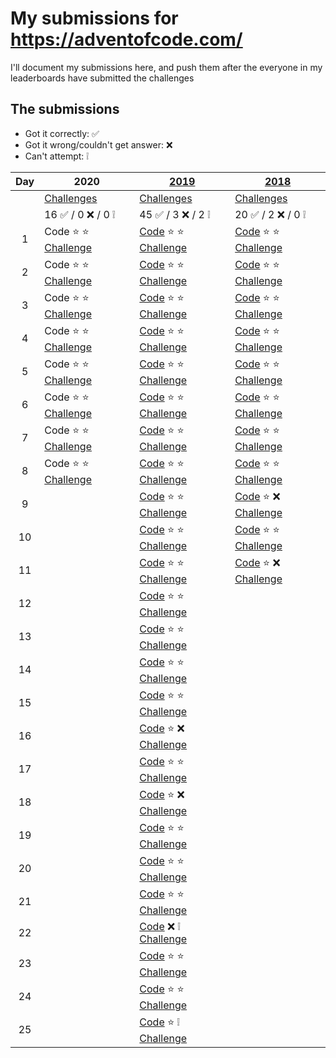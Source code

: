 # My submissions for https://adventofcode.com/

I'll document my submissions here, and push them after the everyone in my 
leaderboards have submitted the challenges

## The submissions

* Got it correctly: :white_check_mark:
* Got it wrong/couldn't get answer: :x:
* Can't attempt: :grey_exclamation:

| Day | 2020 | [2019](year_2019) | [2018](year_2018) |
|:---:| --- | --- | --- |
| | [Challenges](https://adventofcode.com/2020) | [Challenges](https://adventofcode.com/2019) | [Challenges](https://adventofcode.com/2018)|
| | 16 :white_check_mark: / 0 :x: / 0 :grey_exclamation: | 45 :white_check_mark: / 3 :x: / 2 :grey_exclamation: | 20 :white_check_mark: / 2 :x: / 0 :grey_exclamation: |
|  1 | Code :star: :star: [Challenge](https://adventofcode.com/2020/day/1)  | [Code](year_2019/day_01) :star: :star: [Challenge](https://adventofcode.com/2019/day/1) | [Code](year_2018/day_01) :star: :star: [Challenge](https://adventofcode.com/2018/day/1) |
|  2 | Code :star: :star: [Challenge](https://adventofcode.com/2020/day/2)  | [Code](year_2019/day_02) :star: :star: [Challenge](https://adventofcode.com/2019/day/2) | [Code](year_2018/day_02) :star: :star: [Challenge](https://adventofcode.com/2018/day/2) |
|  3 | Code :star: :star: [Challenge](https://adventofcode.com/2020/day/3)  | [Code](year_2019/day_03) :star: :star: [Challenge](https://adventofcode.com/2019/day/3) | [Code](year_2018/day_03) :star: :star: [Challenge](https://adventofcode.com/2018/day/3) |
|  4 | Code :star: :star: [Challenge](https://adventofcode.com/2020/day/4)  | [Code](year_2019/day_04) :star: :star: [Challenge](https://adventofcode.com/2019/day/4) | [Code](year_2018/day_04) :star: :star: [Challenge](https://adventofcode.com/2018/day/4) |
|  5 | Code :star: :star: [Challenge](https://adventofcode.com/2020/day/5)  | [Code](year_2019/day_05) :star: :star: [Challenge](https://adventofcode.com/2019/day/5) | [Code](year_2018/day_05) :star: :star: [Challenge](https://adventofcode.com/2018/day/5) |
|  6 | Code :star: :star: [Challenge](https://adventofcode.com/2020/day/6)  | [Code](year_2019/day_06) :star: :star: [Challenge](https://adventofcode.com/2019/day/6) | [Code](year_2018/day_06) :star: :star: [Challenge](https://adventofcode.com/2018/day/6) |
|  7 | Code :star: :star: [Challenge](https://adventofcode.com/2020/day/7)  | [Code](year_2019/day_07) :star: :star: [Challenge](https://adventofcode.com/2019/day/7) | [Code](year_2018/day_07) :star: :star: [Challenge](https://adventofcode.com/2018/day/7) |
|  8 | Code :star: :star: [Challenge](https://adventofcode.com/2020/day/8)  | [Code](year_2019/day_08) :star: :star: [Challenge](https://adventofcode.com/2019/day/8) | [Code](year_2018/day_08) :star: :star: [Challenge](https://adventofcode.com/2018/day/8) |
|  9 | | [Code](year_2019/day_09) :star: :star: [Challenge](https://adventofcode.com/2019/day/9) | [Code](year_2018/day_09) :star: :x: [Challenge](https://adventofcode.com/2018/day/9) |
| 10 | | [Code](year_2019/day_10) :star: :star: [Challenge](https://adventofcode.com/2019/day/10) | [Code](year_2018/day_10) :star: :star: [Challenge](https://adventofcode.com/2018/day/10) |
| 11 | | [Code](year_2019/day_11) :star: :star: [Challenge](https://adventofcode.com/2019/day/11) | [Code](year_2018/day_11) :star: :x: [Challenge](https://adventofcode.com/2018/day/11) |
| 12 | | [Code](year_2019/day_12) :star: :star: [Challenge](https://adventofcode.com/2019/day/12) | |
| 13 | | [Code](year_2019/day_13) :star: :star: [Challenge](https://adventofcode.com/2019/day/13) | |
| 14 | | [Code](year_2019/day_14) :star: :star: [Challenge](https://adventofcode.com/2019/day/14) | |
| 15 | | [Code](year_2019/day_15) :star: :star: [Challenge](https://adventofcode.com/2019/day/15) | |
| 16 | | [Code](year_2019/day_16) :star: :x: [Challenge](https://adventofcode.com/2019/day/16) | |
| 17 | | [Code](year_2019/day_17) :star: :star: [Challenge](https://adventofcode.com/2019/day/17) | |
| 18 | | [Code](year_2019/day_18) :star: :x: [Challenge](https://adventofcode.com/2019/day/18) | |
| 19 | | [Code](year_2019/day_19) :star: :star: [Challenge](https://adventofcode.com/2019/day/19) | |
| 20 | | [Code](year_2019/day_20) :star: :star: [Challenge](https://adventofcode.com/2019/day/20) | |
| 21 | | [Code](year_2019/day_21) :star: :star: [Challenge](https://adventofcode.com/2019/day/21) | |
| 22 | | [Code](year_2019/day_22) :x: :grey_exclamation: [Challenge](https://adventofcode.com/2019/day/22) | |
| 23 | | [Code](year_2019/day_23) :star: :star: [Challenge](https://adventofcode.com/2019/day/23) | |
| 24 | | [Code](year_2019/day_24) :star: :star: [Challenge](https://adventofcode.com/2019/day/24) | |
| 25 | | [Code](year_2019/day_25) :star: :grey_exclamation: [Challenge](https://adventofcode.com/2019/day/25) | |
